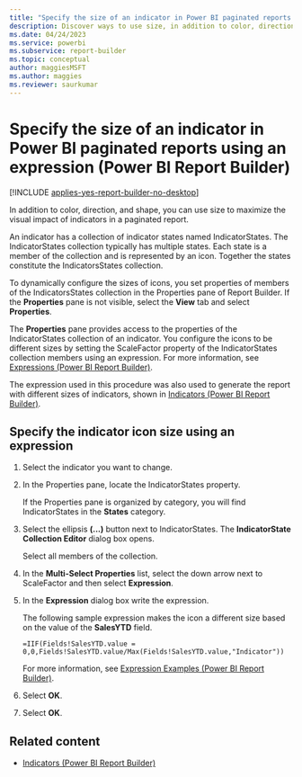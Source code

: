 ```yaml
---
title: "Specify the size of an indicator in Power BI paginated reports using an expression | Microsoft Docs"
description: Discover ways to use size, in addition to color, direction, and shape, to maximize the visual impact of indicators in a Power BI paginated report in Power BI Report Builder.
ms.date: 04/24/2023
ms.service: powerbi
ms.subservice: report-builder
ms.topic: conceptual
author: maggiesMSFT
ms.author: maggies
ms.reviewer: saurkumar
---
```

# Specify the size of an indicator in Power BI paginated reports using an expression (Power BI Report Builder)

[!INCLUDE [applies-yes-report-builder-no-desktop](../../../includes/applies-yes-report-builder-no-desktop.md)]

  In addition to color, direction, and shape, you can use size to maximize the visual impact of indicators in a paginated report.  
  
 An indicator has a collection of indicator states named IndicatorStates. The IndicatorStates collection typically has multiple states. Each state is a member of the collection and is represented by an icon. Together the states constitute the IndicatorsStates collection.  
  
 To dynamically configure the sizes of icons, you set properties of members of the IndicatorsStates collection in the Properties pane of Report Builder. If the **Properties** pane is not visible, select the **View** tab and select **Properties**.  
  
 The **Properties** pane provides access to the properties of the IndicatorStates collection of an indicator. You configure the icons to be different sizes by setting the ScaleFactor property of the IndicatorStates collection members using an expression. For more information, see [Expressions &#40;Power BI Report Builder&#41;](/sql/reporting-services/report-design/expressions-report-builder-and-ssrs).  
  
 The expression used in this procedure was also used to generate the report with different sizes of indicators, shown in [Indicators &#40;Power BI Report Builder&#41;](/sql/reporting-services/report-design/indicators-report-builder-and-ssrs).  

## Specify the indicator icon size using an expression  
  
1.  Select the indicator you want to change.  
  
2.  In the Properties pane, locate the IndicatorStates property.  
  
     If the Properties pane is organized by category, you will find IndicatorStates in the **States** category.  
  
3.  Select the ellipsis **(...)** button next to IndicatorStates. The **IndicatorState Collection Editor** dialog box opens.  
  
     Select all members of the collection.  
  
4.  In the **Multi-Select Properties** list, select the down arrow next to ScaleFactor and then select **Expression**.  
  
5.  In the **Expression** dialog box write the expression.  
  
     The following sample expression makes the icon a different size based on the value of the **SalesYTD** field.  
  
     `=IIF(Fields!SalesYTD.value = 0,0,Fields!SalesYTD.value/Max(Fields!SalesYTD.value,"Indicator"))`  
  
     For more information, see [Expression Examples &#40;Power BI Report Builder&#41;](/sql/reporting-services/report-design/expression-examples-report-builder-and-ssrs).  
  
6.  Select **OK**.
  
7.  Select **OK**.
  
## Related content

- [Indicators &#40;Power BI Report Builder&#41;](/sql/reporting-services/report-design/indicators-report-builder-and-ssrs)  
